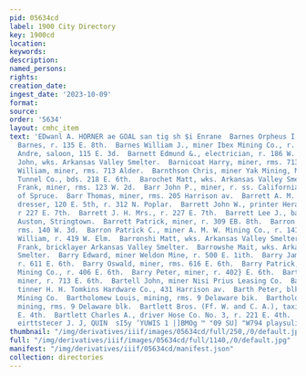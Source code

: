 ```yaml
---
pid: 05634cd
label: 1900 City Directory
key: 1900cd
location: 
keywords: 
description: 
named_persons: 
rights: 
creation_date: 
ingest_date: '2023-10-09'
format: 
source: 
order: '5634'
layout: cmhc_item
text: 'EDwanl A. HORNER ae GOAL san tig sh $i Enrane  Barnes Orpheus I., mgr. L. H.
  Barnes, r. 135 E. 8th.  Barnes William J., miner Ibex Mining Co., r. 300 E. 9th.  Barnet
  Andre, saloon, 115 E. 3d.  Barnett Edmund &., electrician, r. 186 W. 8th.  Barney
  John, wks. Arkansas Valley Smelter.  Barnicoat Harry, miner, rms. 713 Alder.  Barnicoat
  William, miner, rms. 713 Alder.  Barnthson Chris, miner Yak Mining, Milling and
  Tunnel Co., bds. 218 E. 6th.  Barochet Matt, wks. Arkansas Valley Smelter.  Barr
  Frank, miner, rms. 123 W. 2d.  Barr John P., miner, r. ss. California Gulch foot
  of Spruce.  Barr Thomas, miner, rms. 205 Harrison av.  Barrett A. M. Mrs., hair
  dresser, 120 E. 5th, r. 312 N. Poplar.  Barrett John W., printer Herald Democrat,
  r 227 E. 7th.  Barrett J. H. Mrs., r. 227 E. 7th.  Barrett Lee J., bartdr. L. H.
  Auston, Stringtown.  Barrett Patrick, miner, r. 309 EB. 8th.  Barron John, mining,
  rms. 140 W. 3d.  Barron Patrick C., miner A. M. W. Mining Co., r. 141 W. 7th.  Barron
  William, r. 419 W. Elm.  Barronshi Matt, wks. Arkansas Valley Smelter.  Barroughs
  Frank, bricklayer Arkansas Valley Smelter.  Barrowshe Mait, wks. Arkansas Valley
  Smelter.  Barry Edward, miner Weldon Mine, r. 500 E. 1ith.  Barry James H., miner,
  r. 611 E. 6th.  Barry Oswald, miner, rms. 616 E. 6th.  Barry Patrick, miner Ibex
  Mining Co., r. 406 E. 6th.  Barry Peter, miner, r. 402} E. 6th.  Bartell Frank J.,
  miner, r. 713 E. 6th.  Bartell John, miner Nisi Prius Leasing Co.  Barth Jacob,
  tinner H. H. Tomkins Hardware Co., 431 Harrison av.  Barth Peter, blksmith Ibex
  Mining Co.  Bartholomew Louis, mining, rms. 9 Delaware bik.  Bartholomew O. C.,
  mining, rms. 9 Delaware blk.  Bartlett Bros. (Ff. W. and C. A.), taxidermists, 221
  E. 4th.  Bartlett Charles A., driver Hose Co. No. 3, r. 221 E. 4th.  HOUSE PAINTING,
  eirttstecer J. J, QUIN  sI5y ‘YUWIS 1 |]BMOg ™ "09 SU] "W794 playsulidg '
thumbnail: "/img/derivatives/iiif/images/05634cd/full/250,/0/default.jpg"
full: "/img/derivatives/iiif/images/05634cd/full/1140,/0/default.jpg"
manifest: "/img/derivatives/iiif/05634cd/manifest.json"
collection: directories
---
```

